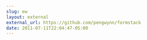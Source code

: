```yaml
---
slug: ew
layout: external
external_url: https://github.com/pengwynn/formstack
date: 2011-07-11T22:04:47-05:00
---
```

